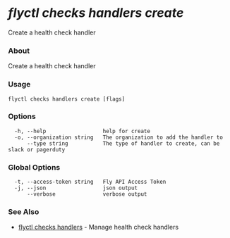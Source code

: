 # _flyctl checks handlers create_

Create a health check handler

### About

Create a health check handler

### Usage
~~~
flyctl checks handlers create [flags]
~~~

### Options

~~~
  -h, --help                  help for create
  -o, --organization string   The organization to add the handler to
      --type string           The type of handler to create, can be slack or pagerduty
~~~

### Global Options

~~~
  -t, --access-token string   Fly API Access Token
  -j, --json                  json output
      --verbose               verbose output
~~~

### See Also

* [flyctl checks handlers](/docs/flyctl/checks-handlers/)	 - Manage health check handlers

